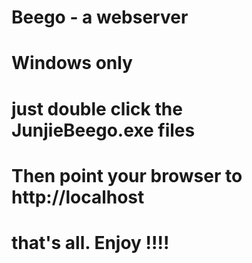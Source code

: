 # Beego - a webserver

# Windows only

# just double click the JunjieBeego.exe files

# Then point your browser to http://localhost

# that's all. Enjoy !!!!

